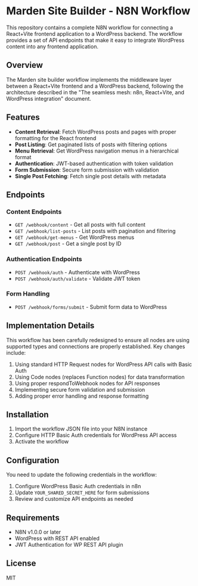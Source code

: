 # Marden Site Builder - N8N Workflow

This repository contains a complete N8N workflow for connecting a React+Vite frontend application to a WordPress backend. The workflow provides a set of API endpoints that make it easy to integrate WordPress content into any frontend application.

## Overview

The Marden site builder workflow implements the middleware layer between a React+Vite frontend and a WordPress backend, following the architecture described in the "The seamless mesh: n8n, React+Vite, and WordPress integration" document.

## Features

- **Content Retrieval**: Fetch WordPress posts and pages with proper formatting for the React frontend
- **Post Listing**: Get paginated lists of posts with filtering options
- **Menu Retrieval**: Get WordPress navigation menus in a hierarchical format
- **Authentication**: JWT-based authentication with token validation
- **Form Submission**: Secure form submission with validation
- **Single Post Fetching**: Fetch single post details with metadata

## Endpoints

### Content Endpoints

- `GET /webhook/content` - Get all posts with full content
- `GET /webhook/list-posts` - List posts with pagination and filtering
- `GET /webhook/get-menus` - Get WordPress menus
- `GET /webhook/post` - Get a single post by ID

### Authentication Endpoints

- `POST /webhook/auth` - Authenticate with WordPress
- `POST /webhook/auth/validate` - Validate JWT token

### Form Handling

- `POST /webhook/forms/submit` - Submit form data to WordPress

## Implementation Details

This workflow has been carefully redesigned to ensure all nodes are using supported types and connections are properly established. Key changes include:

1. Using standard HTTP Request nodes for WordPress API calls with Basic Auth
2. Using Code nodes (replaces Function nodes) for data transformation
3. Using proper respondToWebhook nodes for API responses
4. Implementing secure form validation and submission
5. Adding proper error handling and response formatting

## Installation

1. Import the workflow JSON file into your N8N instance
2. Configure HTTP Basic Auth credentials for WordPress API access
3. Activate the workflow

## Configuration

You need to update the following credentials in the workflow:

1. Configure WordPress Basic Auth credentials in n8n
2. Update `YOUR_SHARED_SECRET_HERE` for form submissions
3. Review and customize API endpoints as needed

## Requirements

- N8N v1.0.0 or later
- WordPress with REST API enabled
- JWT Authentication for WP REST API plugin

## License

MIT
